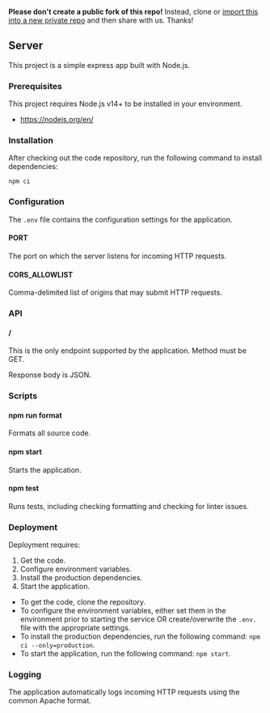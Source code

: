 **Please don't create a public fork of this repo!** Instead, clone or [import this into a new private repo](https://github.com/new/import) and then share with us. Thanks!

## Server

This project is a simple express app built with Node.js.

### Prerequisites

This project requires Node.js v14+ to be installed in your environment.

* https://nodejs.org/en/

### Installation

After checking out the code repository, run the following command to install dependencies:

`npm ci`

### Configuration

The `.env` file contains the configuration settings for the application.

#### PORT

The port on which the server listens for incoming HTTP requests.

#### CORS_ALLOWLIST

Comma-delimited list of origins that may submit HTTP requests.

### API

#### /

This is the only endpoint supported by the application. Method must be GET.

Response body is JSON.

### Scripts

#### npm run format

Formats all source code.

#### npm start

Starts the application.

#### npm test

Runs tests, including checking formatting and checking for linter issues.

### Deployment

Deployment requires:

1. Get the code.
2. Configure environment variables.
3. Install the production dependencies.
4. Start the application.

- To get the code, clone the repository.
- To configure the environment variables, either set them in the environment prior to starting the service OR create/overwrite the `.env.` file with the appropriate settings.
- To install the production dependencies, run the following command: `npm ci --only=production`.
- To start the application, run the following command: `npm start`.

### Logging

The application automatically logs incoming HTTP requests using the common Apache format.
